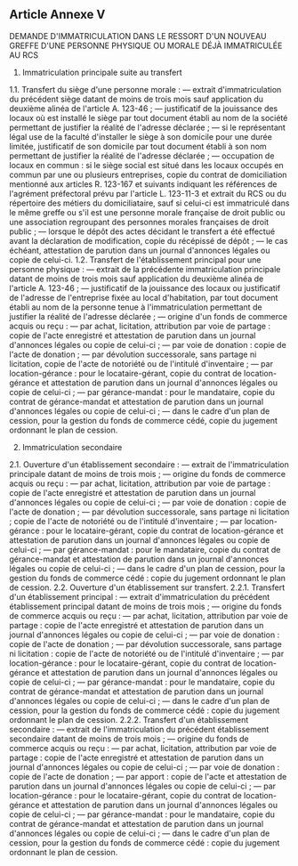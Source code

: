 Article Annexe V
----
DEMANDE D'IMMATRICULATION DANS LE RESSORT D'UN NOUVEAU GREFFE D'UNE PERSONNE
PHYSIQUE OU MORALE DÉJÀ IMMATRICULÉE AU RCS

1. Immatriculation principale suite au transfert

1.1. Transfert du siège d'une personne morale : ― extrait d'immatriculation du
précédent siège datant de moins de trois mois sauf application du deuxième
alinéa de l'article A. 123-46 ; ― justificatif de la jouissance des locaux où
est installé le siège par tout document établi au nom de la société permettant
de justifier la réalité de l'adresse déclarée ; ― si le représentant légal use
de la faculté d'installer le siège à son domicile pour une durée limitée,
justificatif de son domicile par tout document établi à son nom permettant de
justifier la réalité de l'adresse déclarée ; ― occupation de locaux en commun :
si le siège social est situé dans les locaux occupés en commun par une ou
plusieurs entreprises, copie du contrat de domiciliation mentionné aux articles
R. 123-167 et suivants indiquant les références de l'agrément préfectoral prévu
par l'article L. 123-11-3 et extrait du RCS ou du répertoire des métiers du
domiciliataire, sauf si celui-ci est immatriculé dans le même greffe ou s'il est
une personne morale française de droit public ou une association regroupant des
personnes morales françaises de droit public ; ― lorsque le dépôt des actes
décidant le transfert a été effectué avant la déclaration de modification, copie
du récépissé de dépôt ; ― le cas échéant, attestation de parution dans un
journal d'annonces légales ou copie de celui-ci. 1.2. Transfert de
l'établissement principal pour une personne physique : ― extrait de la
précédente immatriculation principale datant de moins de trois mois sauf
application du deuxième alinéa de l'article A. 123-46 ; ― justificatif de la
jouissance des locaux ou justificatif de l'adresse de l'entreprise fixée au
local d'habitation, par tout document établi au nom de la personne tenue à
l'immatriculation permettant de justifier la réalité de l'adresse déclarée ; ―
origine d'un fonds de commerce acquis ou reçu : ― par achat, licitation,
attribution par voie de partage : copie de l'acte enregistré et attestation de
parution dans un journal d'annonces légales ou copie de celui-ci ; ― par voie de
donation : copie de l'acte de donation ; ― par dévolution successorale, sans
partage ni licitation, copie de l'acte de notoriété ou de l'intitulé
d'inventaire ; ― par location-gérance : pour le locataire-gérant, copie du
contrat de location-gérance et attestation de parution dans un journal
d'annonces légales ou copie de celui-ci ; ― par gérance-mandat : pour le
mandataire, copie du contrat de gérance-mandat et attestation de parution dans
un journal d'annonces légales ou copie de celui-ci ; ― dans le cadre d'un plan
de cession, pour la gestion du fonds de commerce cédé, copie du jugement
ordonnant le plan de cession.

2. Immatriculation secondaire

2.1. Ouverture d'un établissement secondaire : ― extrait de l'immatriculation
principale datant de moins de trois mois ; ― origine du fonds de commerce acquis
ou reçu : ― par achat, licitation, attribution par voie de partage : copie de
l'acte enregistré et attestation de parution dans un journal d'annonces légales
ou copie de celui-ci ; ― par voie de donation : copie de l'acte de donation ; ―
par dévolution successorale, sans partage ni licitation ; copie de l'acte de
notoriété ou de l'intitulé d'inventaire ; ― par location-gérance : pour le
locataire-gérant, copie du contrat de location-gérance et attestation de
parution dans un journal d'annonces légales ou copie de celui-ci ; ― par
gérance-mandat : pour le mandataire, copie du contrat de gérance-mandat et
attestation de parution dans un journal d'annonces légales ou copie de celui-ci
; ― dans le cadre d'un plan de cession, pour la gestion du fonds de commerce
cédé : copie du jugement ordonnant le plan de cession. 2.2. Ouverture d'un
établissement sur transfert. 2.2.1. Transfert d'un établissement principal : ―
extrait d'immatriculation du précédent établissement principal datant de moins
de trois mois ; ― origine du fonds de commerce acquis ou reçu : ― par achat,
licitation, attribution par voie de partage : copie de l'acte enregistré et
attestation de parution dans un journal d'annonces légales ou copie de celui-ci
; ― par voie de donation : copie de l'acte de donation ; ― par dévolution
successorale, sans partage ni licitation : copie de l'acte de notoriété ou de
l'intitulé d'inventaire ; ― par location-gérance : pour le locataire-gérant,
copie du contrat de location-gérance et attestation de parution dans un journal
d'annonces légales ou copie de celui-ci ; ― par gérance-mandat : pour le
mandataire, copie du contrat de gérance-mandat et attestation de parution dans
un journal d'annonces légales ou copie de celui-ci ; ― dans le cadre d'un plan
de cession, pour la gestion du fonds de commerce cédé : copie du jugement
ordonnant le plan de cession. 2.2.2. Transfert d'un établissement secondaire : ―
extrait de l'immatriculation du précédent établissement secondaire datant de
moins de trois mois ; ― origine du fonds de commerce acquis ou reçu : ― par
achat, licitation, attribution par voie de partage : copie de l'acte enregistré
et attestation de parution dans un journal d'annonces légales ou copie de
celui-ci ; ― par voie de donation : copie de l'acte de donation ; ― par apport :
copie de l'acte et attestation de parution dans un journal d'annonces légales ou
copie de celui-ci ; ― par location-gérance : pour le locataire-gérant, copie du
contrat de location-gérance et attestation de parution dans un journal
d'annonces légales ou copie de celui-ci ; ― par gérance-mandat : pour le
mandataire, copie du contrat de gérance-mandat et attestation de parution dans
un journal d'annonces légales ou copie de celui-ci ; ― dans le cadre d'un plan
de cession, pour la gestion du fonds de commerce cédé : copie du jugement
ordonnant le plan de cession.
